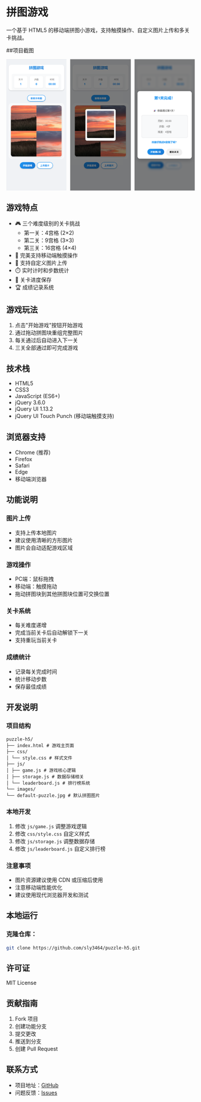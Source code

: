 # 拼图游戏

一个基于 HTML5 的移动端拼图小游戏，支持触摸操作、自定义图片上传和多关卡挑战。

##项目截图
<div style="display: flex; justify-content: space-between;">
    <img src="images/image.png" width="32%" alt="游戏截图1">
    <img src="images/image-1.png" width="32%" alt="游戏截图2">
    <img src="images/image-2.png" width="32%" alt="游戏截图3">
</div>

## 游戏特点

- 🎮 三个难度级别的关卡挑战
  - 第一关：4宫格 (2×2)
  - 第二关：9宫格 (3×3)
  - 第三关：16宫格 (4×4)
- 📱 完美支持移动端触摸操作
- 📸 支持自定义图片上传
- ⏱️ 实时计时和步数统计
- 🎯 关卡进度保存
- 🏆 成绩记录系统


## 游戏玩法

1. 点击"开始游戏"按钮开始游戏
2. 通过拖动拼图块重组完整图片
3. 每关通过后自动进入下一关
4. 三关全部通过即可完成游戏


## 技术栈

- HTML5
- CSS3
- JavaScript (ES6+)
- jQuery 3.6.0
- jQuery UI 1.13.2
- jQuery UI Touch Punch (移动端触摸支持)

## 浏览器支持

- Chrome (推荐)
- Firefox
- Safari
- Edge
- 移动端浏览器

## 功能说明


### 图片上传
- 支持上传本地图片
- 建议使用清晰的方形图片
- 图片会自动适配游戏区域

### 游戏操作
- PC端：鼠标拖拽
- 移动端：触摸拖动
- 拖动拼图块到其他拼图块位置可交换位置

### 关卡系统
- 每关难度递增
- 完成当前关卡后自动解锁下一关
- 支持重玩当前关卡

### 成绩统计
- 记录每关完成时间
- 统计移动步数
- 保存最佳成绩

## 开发说明


### 项目结构
    puzzle-h5/
    ├── index.html # 游戏主页面
    ├── css/
    │ └── style.css # 样式文件
    ├── js/
    │ ├── game.js # 游戏核心逻辑
    │ ├── storage.js # 数据存储相关
    │ └── leaderboard.js # 排行榜系统
    └── images/
    └── default-puzzle.jpg # 默认拼图图片


### 本地开发
1. 修改 `js/game.js` 调整游戏逻辑
2. 修改 `css/style.css` 自定义样式
3. 修改 `js/storage.js` 调整数据存储
4. 修改 `js/leaderboard.js` 自定义排行榜

### 注意事项
- 图片资源建议使用 CDN 或压缩后使用
- 注意移动端性能优化
- 建议使用现代浏览器开发和测试

## 本地运行

### 克隆仓库：
```bash
git clone https://github.com/sly3464/puzzle-h5.git
```

## 许可证

MIT License

## 贡献指南

1. Fork 项目
2. 创建功能分支
3. 提交更改
4. 推送到分支
5. 创建 Pull Request

## 联系方式

- 项目地址：[GitHub](https://github.com/sly3464/puzzle-h5)
- 问题反馈：[Issues](https://github.com/sly3464/puzzle-h5/issues)
